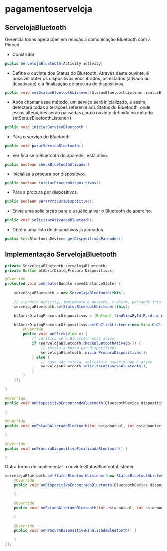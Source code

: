 # pagamentoserveloja
## ServelojaBluetooth
Gerencia todas operações em relação a comunicação Bluetooth com a Pidpad

* Construtor
```java
public ServelojaBluetooth(Activity activity)
```

* Define o ouvinte dos Status do Bluetooth. Através deste ouvinte, é possível obter os dispositivos encontrados, os estados (ativado ou desativado) e a finalização de procura de dispositivos.
```java
public void setStatusBluetoothListener(StatusBluetoothListener statusBluetoothListener)
```

* Após chamar esse método, um serviço será inicializado, e assim, detectará todas alterações referente aos Status do Bluetooth, onde essas alterações serão passadas para o ouvinte definido no método setStatusBluetoothListener()
```java
public void iniciarServicoBluetooth()
```

* Pára o serviço do Bluetooth
```java
public void pararServicoBluetooth()
```

* Verifica se o Bluetooth do aparelho, está ativo.
```java
public boolean checkBluetoothAtivado()
```

* Inicializa a procura por dispositivos.
```java
public boolean iniciarProcuraDispositivos()
```

* Pára a procura por dispositivos.
```java
public boolean pararProcuraDispositivo()
```

* Envia uma solicitação para o usuário ativar o Bluetooth do aparelho.
```java
public void solicitarAtivacaoBluetooth()
```

* Obtém uma lista de dispositivos já pareados.
```java
public Set<BluetoothDevice> getDispositivosPareados()
```

## Implementação ServelojaBluetooth

```java
private ServelojaBluetooth servelojaBluetooth;
private Button btAbrirDialogProcurarDispositivos;

@Override
protected void onCreate(Bundle savedInstanceState) {
    
    servelojaBluetooth = new ServelojaBluetooth(this);

    // a prória Activity, implementa o ouvinte, e assim, passando this como parâmetro de ouvinte
    servelojaBluetooth.setStatusBluetoothListener(this);

    btAbrirDialogProcurarDispositivos = (Button) findViewById(R.id.ac_main_bt_abrir_dialog);

    btAbrirDialogProcurarDispositivos.setOnClickListener(new View.OnClickListener() {
        @Override
        public void onClick(View v) {
            // verifica se o Bluetooth está ativo
            if (servelojaBluetooth.checkBluetoothAtivado()) {
                // inicia a busca por dispositivos
                servelojaBluetooth.iniciarProcuraDispositivos();
            } else {
                // caso não esteja, solicita o usuário que o ative
                servelojaBluetooth.solicitarAtivacaoBluetooth();
            }
        }
    });
    
}

@Override
public void onDispositivoEncontradoBluetooth(BluetoothDevice dispositivo) {
    
}

@Override
public void onEstadoAlteradoBluetooth(int estadoAtual, int estadoAnterior) {

}

@Override
public void onProcuraDispositivoFinalizadaBluetooth() {

}
```

Outra forma de implementar o ouvinte StatusBluetoothListener

```java
servelojaBluetooth.setStatusBluetoothListener(new StatusBluetoothListener() {
    @Override
    public void onDispositivoEncontradoBluetooth(BluetoothDevice dispositivo) {

    }

    @Override
    public void onEstadoAlteradoBluetooth(int estadoAtual, int estadoAnterior) {

    }

    @Override
    public void onProcuraDispositivoFinalizadaBluetooth() {

    }
});
```
